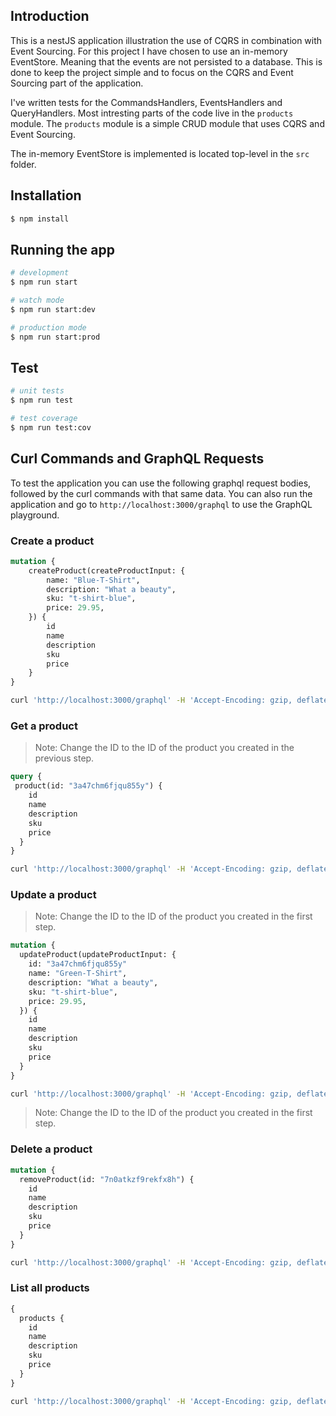## Introduction

This is a nestJS application illustration the use of CQRS in combination with Event Sourcing. For this project
I have chosen to use an in-memory EventStore. Meaning that the events are not persisted to a database. This is
done to keep the project simple and to focus on the CQRS and Event Sourcing part of the application.

I've written tests for the CommandsHandlers, EventsHandlers and QueryHandlers. Most intresting parts of the code
live in the `products` module. The `products` module is a simple CRUD module that uses CQRS and Event Sourcing.

The in-memory EventStore is implemented is located top-level in the `src` folder.

## Installation

```bash
$ npm install
```

## Running the app

```bash
# development
$ npm run start

# watch mode
$ npm run start:dev

# production mode
$ npm run start:prod
```

## Test

```bash
# unit tests
$ npm run test

# test coverage
$ npm run test:cov
```

## Curl Commands and GraphQL Requests
To test the application you can use the following graphql request bodies, followed by the curl commands with that same data.
You can also run the application and go to `http://localhost:3000/graphql` to use the GraphQL playground.

### Create a product

```graphql
mutation {
    createProduct(createProductInput: {
        name: "Blue-T-Shirt",
        description: "What a beauty",
        sku: "t-shirt-blue",
        price: 29.95,
    }) {
        id
        name
        description
        sku
        price
    }
}
```

```bash
curl 'http://localhost:3000/graphql' -H 'Accept-Encoding: gzip, deflate, br' -H 'Content-Type: application/json' -H 'Accept: application/json' -H 'Connection: keep-alive' -H 'DNT: 1' -H 'Origin: http://localhost:3000' --data-binary '{"query":"# Write your query or mutation here\nmutation {\n  createProduct(createProductInput: {\n    name: \"Blue-T-Shirt\",\n    description: \"What a beauty\",\n    sku: \"t-shirt-blue\",\n    price: 29.95,\n  }) {\n    id\n    name\n    description\n    sku\n    price\n  }\n}"}' --compressed
```


### Get a product

> Note: Change the ID to the ID of the product you created in the previous step.

```graphql
query {
 product(id: "3a47chm6fjqu855y") {
    id
    name
    description
    sku
    price
  }
}
```

```bash
curl 'http://localhost:3000/graphql' -H 'Accept-Encoding: gzip, deflate, br' -H 'Content-Type: application/json' -H 'Accept: application/json' -H 'Connection: keep-alive' -H 'DNT: 1' -H 'Origin: http://localhost:3000' --data-binary '{"query":"{\n  product(id: \"0mhdegrerx410u65\") {\n    id\n    name\n    description\n    price\n    sku\n  }\n}"}' --compressed
```

### Update a product

> Note: Change the ID to the ID of the product you created in the first step.

```graphql
mutation {
  updateProduct(updateProductInput: {
    id: "3a47chm6fjqu855y"
    name: "Green-T-Shirt",
    description: "What a beauty",
    sku: "t-shirt-blue",
    price: 29.95,
  }) {
    id
    name
    description
    sku
    price
  }
}
```

```bash
curl 'http://localhost:3000/graphql' -H 'Accept-Encoding: gzip, deflate, br' -H 'Content-Type: application/json' -H 'Accept: application/json' -H 'Connection: keep-alive' -H 'DNT: 1' -H 'Origin: http://localhost:3000' --data-binary '{"query":"mutation {\n  updateProduct(updateProductInput: {\n    id: \"3a47chm6fjqu855y\"\n    name: \"Green-T-Shirt\",\n    description: \"What a beauty\",\n    sku: \"t-shirt-blue\",\n    price: 29.95,\n  }) {\n    id\n    name\n    description\n    sku\n    price\n  }\n}"}' --compressed
```

> Note: Change the ID to the ID of the product you created in the first step.

### Delete a product

```graphql
mutation {
  removeProduct(id: "7n0atkzf9rekfx8h") {
    id
    name
    description
    sku
    price
  }
}
```

```bash
curl 'http://localhost:3000/graphql' -H 'Accept-Encoding: gzip, deflate, br' -H 'Content-Type: application/json' -H 'Accept: application/json' -H 'Connection: keep-alive' -H 'DNT: 1' -H 'Origin: http://localhost:3000' --data-binary '{"query":"mutation {\n  removeProduct(id: \"7n0atkzf9rekfx8h\") {\n    id\n    name\n    description\n    sku\n    price\n  }\n}"}' --compressed
```


### List all products

```graphql
{
  products {
    id
    name
    description
    sku
    price
  }
}
```

```bash
curl 'http://localhost:3000/graphql' -H 'Accept-Encoding: gzip, deflate, br' -H 'Content-Type: application/json' -H 'Accept: application/json' -H 'Connection: keep-alive' -H 'DNT: 1' -H 'Origin: http://localhost:3000' --data-binary '{"query":"query {\n products {\n    id\n    name\n    description\n    sku\n    price\n  }\n}"}' --compressed
```